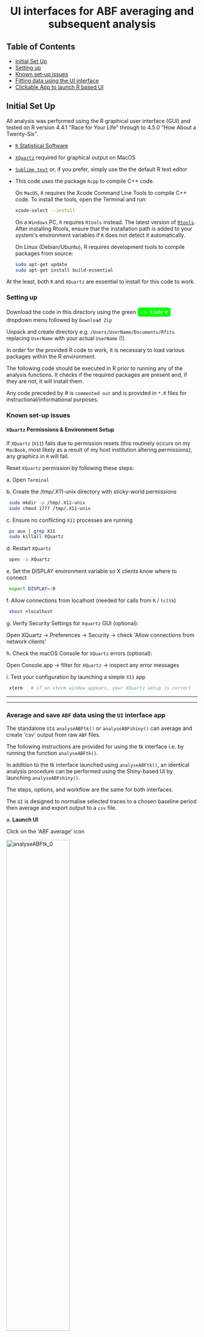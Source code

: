 # <center>UI interfaces for ABF averaging and subsequent analysis

## Table of Contents
  - [Initial Set Up](#initial-set-up)
  - [Setting up](#setting-up) 
  - [Known set-up issues](#known-set-up-issues) 
  - [Fitting data using the UI interface](#fitting-data-using-the-ui-interface)
  - [Clickable App to launch R based UI](#clickable-app-to-launch-R-based-UI)


## Initial Set Up

All analysis was performed using the R graphical user interface (GUI) and tested on R version 4.4.1 "Race for Your Life" through to 4.5.0 "How About a Twenty-Six".

- [`R` Statistical Software](https://www.R-project.org/)
- [`XQuartz`](https://www.xquartz.org/) required for graphical output on MacOS
- [`Sublime text`](https://www.sublimetext.com/) or, if you prefer, simply use the the default R text editor
- This code uses the package `Rcpp` to compile  C++ code.

  On `MacOS`, `R` requires the Xcode Command Line Tools to compile C++ code. To install the tools, open the Terminal and run:
  
  ```bash
  xcode-select --install
  ```
  On a `Windows` PC,  `R` requires `Rtools` instead. The latest version of [`Rtools`](https://cran.r-project.org/bin/windows/Rtools/). After installing Rtools, ensure that the installation path is added to your system's environment variables if `R` does not detect it automatically.

  On Linux (Debian/Ubuntu), R requires development tools to compile packages from source:
  ```bash
  sudo apt-get update
  sudo apt-get install build-essential
  ```

At the least, both `R` and `XQuartz` are essential to install for this code to work.

### Setting up

Download the code in this directory using the green <span style="background-color:#00FF00; color:white; padding:4px 8px; border-radius:6px; font-family:monospace; display: inline-flex; align-items: center;"> &lt;&gt; Code <span style="margin-left: 4px;">&#9660;</span> </span>
dropdown menu followed by `Download Zip`

Unpack and create directory e.g. `/Users/UserName/Documents/Rfits` replacing `UserName` with your actual `UserName` (!). 

In order for the provided R code to work, it is necessary to load various packages within the R environment.

The following code should be executed in R prior to running any of the analysis functions. 
It checks if the required packages are present and, if they are not, it will install them.

Any code preceded by # is `commented out` and is provided in `*.R` files for instructional/informational purposes.

### Known set-up issues

#### `XQuartz` Permissions & Environment Setup

If `XQuartz` (`X11`) fails due to permission resets (this routinely occurs on my `MacBook`, most likely as a result of my host institution altering permissions), any graphics in `R` will fail.

Reset `XQuartz` permission by following these steps:

a. Open `Terminal`

b. Create the /tmp/.X11-unix directory with sticky-world permissions

 ```bash
  sudo mkdir -p /tmp/.X11-unix
  sudo chmod 1777 /tmp/.X11-unix
 ```

c. Ensure no conflicting `X11` processes are running

 ```bash
  ps aux | grep X11
  sudo killall XQuartz
 ```

d. Restart `XQuartz`

 ```bash
  open -a XQuartz
 ```

e. Set the DISPLAY environment variable so X clients know where to connect

 ```bash
  export DISPLAY=:0
 ```

f. Allow connections from localhost (needed for calls from `R` / `tcltk`)

 ```bash
  xhost +localhost
 ```

g. Verify Security Settings for `Xquartz` GUI (optional):

Open XQuartz → Preferences → Security → check 'Allow connections from network clients'

h. Check the macOS Console for `XQuartz` errors (optional):

Open Console.app → filter for `XQuartz` → inspect any error messages

i. Test your configuration by launching a simple `X11` app

 ```bash
  xterm   # if an xterm window appears, your XQuartz setup is correct
 ```

-----------------------------------------------------------------------------------------------
-----------------------------------------------------------------------------------------------

### Average and save `ABF` data using the `UI` interface app

The standalone `UI`s `analyseABFtk()` or `analyseABFshiny()` can average and create 'csv' output from raw `ABF` files.

The following instructions are provided for using the tk interface i.e. by running the function `analyseABFtk()`.

In addition to the tk interface launched using `analyseABFtk()`, an identical analysis procedure can be performed using the Shiny-based UI by launching `analyseABFshiny()`.

The steps, options, and workflow are the same for both interfaces.

The `UI` is designed to normalise selected traces to a chosen baseline period then average and export output to a `csv` file.

a. **Launch UI**  

Click on the 'ABF average' icon

<img src="./images/analyseABFtk_0.png" alt="analyseABFtk_0" width="57.5%" height="57.5%"/> 

Some options in the settings menu are intentionally blank. These values will autopopulate from the first uploaded file.

b. **Upload ABF files**  

In the UI, select the ABF folder by pressing **Browse**. At this point, the values for **Units**, **Data Column**, **dt (ms)**, and **# traces** will appear.  

<img src="./images/analyseABFtk_1.png" alt="analyseABFtk_1" width="57.5%" height="57.5%"/> 

Any files present in the chosen directory will appear in the **ABF Files** window. On macOS, use the Option key to highlight the required files to upload by pressing the **Load data** button. 

A new panel will open. At the top, some basic metadata from the first loaded ABF file will appear. Below this, the first 10 rows of the first recorded trace are shown to allow you to determine which column contains the response (in this case column 1).

![analyseABFtk_3](./images/analyseABFtk_3.png)

In addition, the window below the main menu on the left panel gives a message:

```
Data loaded. Processed 3 file(s).
Data is consistent
```

The UI checks that all files have the same metadata settings (sample rate, recording mode). Only files that are consistent can be analysed in the same session.  

> **Note:** Ensure that all files analysed in batches are recorded with the same amplifier sample rates. The UI grabs these settings from the header of the first uploaded ABF file and assumes they are the same for all subsequent ABFs (data is consistent). An error will result if this condition is not met.

c. **Concatenate imported ABFs**  

The default is unchecked. If unchecked, only traces within a given ABF can be averaged together (when each ABF represents an independent condition). In this case, the **# traces** displays the number of traces in each ABF file (here 5).  

If this box is checked and **Load Data** is pressed, the traces from all selected ABF files are placed into one 'master' ABF file. The **# traces** will be updated to 15 (3 'ABF' files each containing 5 traces). This mode is intended when averaging across 'ABF' files is desired.  

d. **Review Recordings**  

Click the **Review Recordings** button. If **Concatenate imported ABFs** is not checked:

![analyseABFtk_4](./images/analyseABFtk_4.png)

The right-hand panel shows the first trace from the first selected ABF file. Traces can be accepted or rejected. If accepted, they are stored for subsequent averaging. When all traces for that ABF file are reviewed, the left-hand window displays:

```
24502007.abf complete
```

![analyseABFtk_5](./images/analyseABFtk_5.png)  
The UI then moves on to the first trace of the next ABF file. When all ABF files have been processed, the status window displays:

```
Data loaded. Processed 3 file(s).
Data is consistent
24502007.abf complete
24522018.abf complete
24624006.abf complete
```

e. **Average Approved Recordings**  

Click the **Average Approved Recordings** button. The first average appears; use the **Next** button to cycle through subsequent averages.  

![analyseABFtk_7](./images/analyseABFtk_7.png)  

The chosen stimulation time is marked with an asterisk, `*`. In this example, the stimulation time must be corrected in the right-hand setting: choose a suitable value (here 230 ms) and press **Average Approved Recordings** again. The `*` should appear just before the rising time of the response. Ensure the baseline is chosen relative to the stimulation.

Now choose a suitable baseline (e.g. 200 ms) and click **Average Approved Recordings** for a final time. The displayed average should now have a 200 ms baseline and an `*` at the stimulation time.

Cycle through all averages using **Next**.  

![analyseABFtk_9](./images/analyseABFtk_9.png)

f. **Download Data**  

When satisfied that baseline and stimulation are correctly specified, click the **Download Data** button to export the traces to a `csv` spreadsheet. A dialog box appears allowing you to choose the name and location of the `csv` file.


### Fitting data using the UI interface

The following instructions are provided for using the tk interface i.e. by running the function `analysePSCtk()`.

In addition to the tk interface launched using `analysePSCtk()`, an identical analysis procedure can be performed using the Shiny-based UI by launching `analysePSCshiny()`.

a. **Launch the User Interface**  

Click on the 'PSC analysis' icon

The `UI` should open:

<img src="./images/analysePSCtk_0.png" alt="analysePSCtk_0" width="57.5%" height="57.5%"/> 

b. **Upload `csv` or `xlsx`**  

In the `UI`, click the **`Browse`** button and select your file (e.g. `examples/data.csv`).

c. **Select column**  

In the `UI`, use the dropdown menu **`Select column`** to select the trace to analyse (in this example choose V1).

d. **Set options in `Main Options` dropdown menu** (all selections in the `ui`)

- **`dt`**: the trace in this example was sampled at 0.1 ms (this is the default setting of 10 KHz sampling)
- **`Stimulation time`**: stimulation time was 150 ms
- **`Baseline`**: set baseline to some reasonable value (to reproduce this example use 50 ms); the only requirement is that baseline is less than or equal to the  stimulation time 
- **`n`**: number of fit attempts (30 is default) 
- **`Fit cutoff`**: default setting 0.1 of the peak response 
- **`Function`**: default is set to `product1N` to fit one response. For this example choose `product2N`
- **`Downsample Factor`**: allows the user to downsample the data. This value must be greater than or equal to 1 where 1 indicates no downsampling. Fitting times are directly related to the time window of trace being fitted and the sampling rate, so downsampling can greatly increase fitting speed. However, care should be taken when downsampling a signal, as reducing the sampling rate may compromise the resolution of fast events or distort the shape of rapid transients critical to accurate fitting. It is advisable to verify the integrity of downsampled traces by visual inspection to ensure that key features of the response are preserved.

e. **Run Initial Analysis**  

In the `UI`, click the **`Run Initial Analysis`** button.

A plot will appear with horizontal and vertical lines showing the time at which the response falls to the `Fit cutoff` level (e.g. ~508.4 ms).

Enter `510` in the **`User maximum time for fit`** input box in the `UI`. This defines the end point of the time window over which the fitting will be performed for       the displayed trace.

The `UI` output now looks like this:  

![analysePSCtk_1](./images/analysePSCtk_1.png)

f. **Run Main Analysis**  

Click the **`Run Main Analysis`** button to start the fitting procedure.

After a few seconds, the graph will update to show the original response, two fitted responses, and the numerical results in the **`Fit Output`** window.

The updated output looks like this:

![analysePSCtk_2](./images/analysePSCtk_2.png)

g. **Download RData**  

Click the **`Download RData`** button to save all fit results in a `.RData` file.

This allows the user to download the entire results of the fitting process into a format that can be read by R (*.Rdata).

This includes all the fits (in this case 30 as denoted by n above) and the resultant best fit with the lowest gof  (since all fits are to the same number of points to be fitted (same response) and are fitted with the same equations)

h. **Download output (csv/xlsx)**  

Click the **`Download output (csv/xlsx)`** button to open the download box, enter a `File name` and hit `save`.  

The `xlsx` file includes 4 sheets:  
- output table  
- raw + fitted traces  
- AIC/BIC criteria values 
- metadata (all dropdown values)

In this scenario a single excel file is generated with 4 separate sheets containing the main output, the raw response and fitterd traces, the associated fit  criterion (both AIC and BIC are given and the metadata associated with the fit (i.e. all the selected values in the 4 dropdown menus to determine the fitting options).

This file should be all that is required to pool across experiments, select a single example and allow the reproduciblity (as all metadata is stored).

i. **Export Plot to SVG**  

In the `UI`, click the **`Export Plot to SVG`** button.

The exported plot looks like this:

![analysePSCtk_3](./images/analysePSCtk_3.svg)

j. **Clear Output** _(optional)_  

Click the **`Clear Output`** button to reset the plots and outputs to the `Run Initial Analysis` stage of analysis

To analyse the next trace in sequence chose a new column of data to analyse and (if analysing data with same settings i.e. otherwise step c remains unchanged) repeat steps c-i.


### Clickable App to launch R based UI

The following is a description of how a clickable app for the provided code can be created. 

The provided example creates the PSC analysis app from analysePSCtk(). 

a. Create the launcher file with nano:

 ```bash
  nano ~/Desktop/launch_psc_analysis.command
 ```

Paste the following into the editor:

    #!/bin/zsh
    # launch PSC Analysis via Rscript so the tcltk GUI stays alive
    RSCRIPT="/Library/Frameworks/R.framework/Resources/bin/Rscript"

    "$RSCRIPT" --vanilla -e "
      # set a CRAN mirror for non-interactive installs
      options(repos = c(CRAN = 'https://cloud.r-project.org'))
      # load/install packages
      load_required_packages <- function(pkgs) {
        new.pkgs <- setdiff(pkgs, rownames(installed.packages()))
        if (length(new.pkgs)) install.packages(new.pkgs)
        invisible(lapply(pkgs, library, character.only=TRUE))
      }
      load_required_packages(c(
        'dbscan','minpack.lm','Rcpp','robustbase',
        'shiny','signal','readABF','readxl',
        'tcltk','tkrplot','openxlsx'
      ))

      # source your GUI code
      source('~/Documents/Repositories/Rfits/nNLS functions.R')

      # launch the GUI (blocks until you close the window)
      analysePSCtk()
    "

Save and exit nano (`Ctrl+O` ↵, `Ctrl+X`).

b. Make the script executable:

```bash
 chmod +x ~/Desktop/launch_psc_analysis.command
```

c. Launch:

Double-click `launch_psc_analysis.command` on your Desktop  
• A Terminal window opens and runs Rscript  
• Your tcltk UI (`analysePSCtk()`) pops up and stays open  
• When you close the UI window, the R session exits automatically  

**Note:**  
Ensure your `nNLS functions.R` ends the UI function with:

    tkfocus(tt)
    tcltk::tkwait.window(tt)

    
	    
  Optionally, right-click > Get Info and set a custom icon.
  
